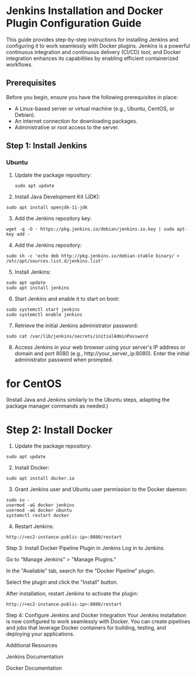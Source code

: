 # Jenkins Installation and Docker Plugin Configuration Guide

This guide provides step-by-step instructions for installing Jenkins and configuring it to work seamlessly with Docker plugins. Jenkins is a powerful continuous integration and continuous delivery (CI/CD) tool, and Docker integration enhances its capabilities by enabling efficient containerized workflows.

## Prerequisites

Before you begin, ensure you have the following prerequisites in place:

- A Linux-based server or virtual machine (e.g., Ubuntu, CentOS, or Debian).
- An internet connection for downloading packages.
- Administrative or root access to the server.

## Step 1: Install Jenkins

### Ubuntu

1. Update the package repository:

   ```shell
   sudo apt update
2. Install Java Development Kit (JDK):

```shell
sudo apt install openjdk-11-jdk
```

3. Add the Jenkins repository key:

```shell
wget -q -O - https://pkg.jenkins.io/debian/jenkins.io.key | sudo apt-key add -
```

4. Add the Jenkins repository:

```shell
sudo sh -c 'echo deb http://pkg.jenkins.io/debian-stable binary/ > /etc/apt/sources.list.d/jenkins.list'
```
5. Install Jenkins:

```shell
sudo apt update
sudo apt install jenkins
```
6. Start Jenkins and enable it to start on boot:

```shell
sudo systemctl start jenkins
sudo systemctl enable jenkins
```

7. Retrieve the initial Jenkins administrator password:

```shell
sudo cat /var/lib/jenkins/secrets/initialAdminPassword
```
8. Access Jenkins in your web browser using your server's IP address or domain and port 8080 (e.g., http://your_server_ip:8080). Enter the initial administrator password when prompted.

# for CentOS

(Install Java and Jenkins similarly to the Ubuntu steps, adapting the package manager commands as needed.)

# Step 2: Install Docker

1. Update the package repository:

```shell
sudo apt update
```
2. Install Docker:

```shell
sudo apt install docker.io
```

3. Grant Jenkins user and Ubuntu user permission to the Docker daemon:

```shell
sudo su -
usermod -aG docker jenkins
usermod -aG docker ubuntu
systemctl restart docker
```

4. Restart Jenkins:

```shell
http://<ec2-instance-public-ip>:8080/restart
```
Step 3: Install Docker Pipeline Plugin in Jenkins
Log in to Jenkins.

Go to "Manage Jenkins" > "Manage Plugins."

In the "Available" tab, search for the "Docker Pipeline" plugin.

Select the plugin and click the "Install" button.

After installation, restart Jenkins to activate the plugin:

```shell
http://<ec2-instance-public-ip>:8080/restart
```

Step 4: Configure Jenkins and Docker Integration
Your Jenkins installation is now configured to work seamlessly with Docker. You can create pipelines and jobs that leverage Docker containers for building, testing, and deploying your applications.

Additional Resources

Jenkins Documentation

Docker Documentation
